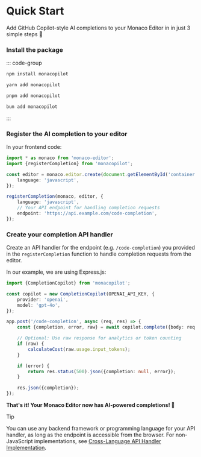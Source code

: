 # Quick Start

Add GitHub Copilot-style AI completions to your Monaco Editor in in just 3 simple steps 🚀

### Install the package

::: code-group

```bash [npm]
npm install monacopilot
```

```bash [yarn]
yarn add monacopilot
```

```bash [pnpm]
pnpm add monacopilot
```

```bash [bun]
bun add monacopilot
```

:::

### Register the AI completion to your editor

In your frontend code:

```typescript
import * as monaco from 'monaco-editor';
import {registerCompletion} from 'monacopilot';

const editor = monaco.editor.create(document.getElementById('container'), {
    language: 'javascript',
});

registerCompletion(monaco, editor, {
    language: 'javascript',
    // Your API endpoint for handling completion requests
    endpoint: 'https://api.example.com/code-completion',
});
```

### Create your completion API handler

Create an API handler for the endpoint (e.g. `/code-completion`) you provided in the `registerCompletion` function to handle completion requests from the editor.

In our example, we are using Express.js:

```typescript
import {CompletionCopilot} from 'monacopilot';

const copilot = new CompletionCopilot(OPENAI_API_KEY, {
    provider: 'openai',
    model: 'gpt-4o',
});

app.post('/code-completion', async (req, res) => {
    const {completion, error, raw} = await copilot.complete({body: req.body});

    // Optional: Use raw response for analytics or token counting
    if (raw) {
        calculateCost(raw.usage.input_tokens);
    }

    if (error) {
        return res.status(500).json({completion: null, error});
    }

    res.json({completion});
});
```

**That's it! Your Monaco Editor now has AI-powered completions! 🎉**

> [!TIP]
> You can use any backend framework or programming language for your API handler, as long as the endpoint is accessible from the browser. For non-JavaScript implementations, see [Cross-Language API Handler Implementation](/advanced/cross-language).
